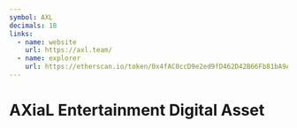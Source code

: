 ```yaml
---
symbol: AXL
decimals: 18
links:
  - name: website
    url: https://axl.team/
  - name: explorer
    url: https://etherscan.io/token/0x4fAC0ccD9e2ed9fD462D42B66Fb81bA9A1f6F25E
---
```


# AXiaL Entertainment Digital Asset
